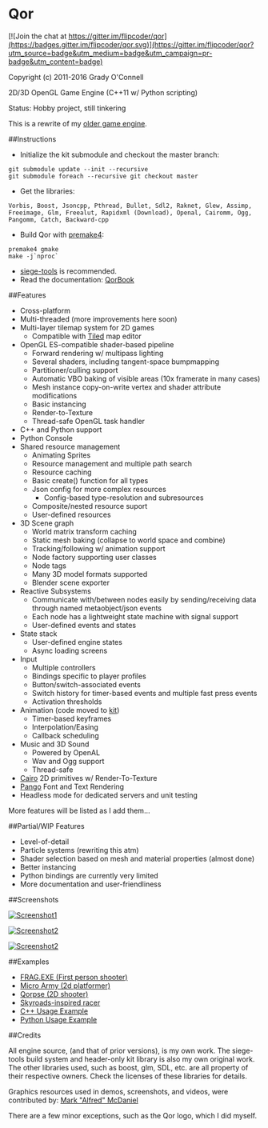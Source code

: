 Qor
===

[![Join the chat at https://gitter.im/flipcoder/qor](https://badges.gitter.im/flipcoder/qor.svg)](https://gitter.im/flipcoder/qor?utm_source=badge&utm_medium=badge&utm_campaign=pr-badge&utm_content=badge)

Copyright (c) 2011-2016 Grady O'Connell

2D/3D OpenGL Game Engine (C++11 w/ Python scripting)
    
Status: Hobby project, still tinkering

This is a rewrite of my [older game engine](https://github.com/flipcoder/qor-old).

##Instructions

- Initialize the kit submodule and checkout the master branch:

```
git submodule update --init --recursive
git submodule foreach --recursive git checkout master
```

- Get the libraries:

```
Vorbis, Boost, Jsoncpp, Pthread, Bullet, Sdl2, Raknet, Glew, Assimp, Freeimage, Glm, Freealut, Rapidxml (Download), Openal, Cairomm, Ogg, Pangomm, Catch, Backward-cpp
```

- Build Qor with [premake4](http://industriousone.com/premake/download):

```
premake4 gmake
make -j`nproc`
```

- [siege-tools](https://github.com/flipcoder/siege-tools) is recommended.
- Read the documentation: [QorBook](https://github.com/flipcoder/qor/blob/master/QorBook.md)

##Features

- Cross-platform
- Multi-threaded (more improvements here soon)
- Multi-layer tilemap system for 2D games
    - Compatible with [Tiled](http://mapeditor.org) map editor
- OpenGL ES-compatible shader-based pipeline
    - Forward rendering w/ multipass lighting
    - Several shaders, including tangent-space bumpmapping
    - Partitioner/culling support
    - Automatic VBO baking of visible areas (10x framerate in many cases)
    - Mesh instance copy-on-write vertex and shader attribute modifications
    - Basic instancing
    - Render-to-Texture
    - Thread-safe OpenGL task handler
- C++ and Python support
- Python Console
- Shared resource management
    - Animating Sprites
    - Resource management and multiple path search
    - Resource caching
    - Basic create() function for all types
    - Json config for more complex resources
        - Config-based type-resolution and subresources
    - Composite/nested resource suport
    - User-defined resources
- 3D Scene graph
    - World matrix transform caching
    - Static mesh baking (collapse to world space and combine)
    - Tracking/following w/ animation support
    - Node factory supporting user classes
    - Node tags
    - Many 3D model formats supported
    - Blender scene exporter
- Reactive Subsystems
    - Communicate with/between nodes easily by sending/receiving data through named metaobject/json events
    - Each node has a lightweight state machine with signal support
    - User-defined events and states
- State stack
    - User-defined engine states
    - Async loading screens
- Input
    - Multiple controllers
    - Bindings specific to player profiles
    - Button/switch-associated events
    - Switch history for timer-based events and multiple fast press events
    - Activation thresholds
- Animation (code moved to [kit](https://github.com/flipcoder/kit))
    - Timer-based keyframes
    - Interpolation/Easing
    - Callback scheduling
- Music and 3D Sound
    - Powered by OpenAL
    - Wav and Ogg support
    - Thread-safe
- [Cairo](http://cairographics.org) 2D primitives w/ Render-To-Texture
- [Pango](http://pango.org) Font and Text Rendering
- Headless mode for dedicated servers and unit testing

More features will be listed as I add them...

##Partial/WIP Features 
- Level-of-detail
- Particle systems (rewriting this atm)
- Shader selection based on mesh and material properties (almost done)
- Better instancing
- Python bindings are currently very limited
- More documentation and user-friendliness

##Screenshots

[![Screenshot1](http://i.imgur.com/zQxsEfgl.jpg)](http://i.imgur.com/zQxsEfg.jpg)

[![Screenshot2](http://i.imgur.com/XNxLRtKl.jpg)](http://i.imgur.com/XNxLRtK.jpg)

[![Screenshot2](http://i.imgur.com/VPH9ZpCl.png)](http://i.imgur.com/VPH9ZpC.jpg)


##Examples

- [FRAG.EXE (First person shooter)](https://github.com/flipcoder/FRAG.EXE)
- [Micro Army (2d platformer)](https://github.com/flipcoder/microarmy)
- [Qorpse (2D shooter)](https://github.com/flipcoder/qorpse)
- [Skyroads-inspired racer](https://github.com/flipcoder/bouncingship)
- [C++ Usage Example](https://github.com/flipcoder/qor/blob/master/src/DemoState.cpp)
- [Python Usage Example](https://github.com/flipcoder/qor/blob/master/bin/mods/scriptdemo/__init__.py)

##Credits

All engine source, (and that of prior versions), is my own work.
The siege-tools build system and header-only kit library is also my own original work.
The other libraries used, such as boost, glm, SDL, etc. are all property of their respective owners.
Check the licenses of these libraries for details.

Graphics resources used in demos, screenshots, and videos, were contributed by:
[Mark "Alfred" McDaniel](http://github.com/alfredanonymous)

There are a few minor exceptions, such as the Qor logo, which I did myself.

